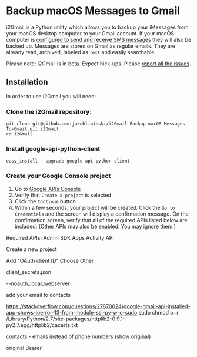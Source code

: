 # Backup macOS Messages to Gmail

i2Gmail is a Python utility which allows you to backup your iMessages from your macOS desktop computer to your Gmail account. If your macOS computer is [configured to send and receive SMS messages](https://support.apple.com/en-us/HT202549) they will also be backed up. Messages are stored on Gmail as regular emails. They are already read, archived, labeled as `Text` and easily searchable.

Please note: i2Gmail is in beta. Expect hick-ups. Please [report all the issues](https://github.com/jakublipinski/i2Gmail-Backup-macOS-Messages-To-Gmail/issues).

## Installation

In order to use i2Gmail you will need:

### Clone the i2Gmail repository:
```
git clone git@github.com:jakublipinski/i2Gmail-Backup-macOS-Messages-To-Gmail.git i2Gmail
cd i2Gmail
```
### Install google-api-python-client
```
easy_install --upgrade google-api-python-client
```
### Create your Google Console project 

1. Go to [Google APIs Console](https://console.developers.google.com/flows/enableapi?apiid=gmail,contacts&credential=client_key)
  1. Verify that `Create a project` is selected
  2. Click the `Continue` button
  3. Within a few seconds, your project will be created. Click the `Go to Credentials`
  and the screen will display a confirmation message. On the confirmation screen, verify that all of the required APIs listed below are included. (Other APIs may also be enabled. You may ignore them.)


Required APIs:
Admin SDK
Apps Activity API



Create a new project

Add "OAuth client ID"
Choose Other

client_secrets.json

--noauth_local_webserver

add your email to contacts

https://stackoverflow.com/questions/27870024/google-gmail-api-installed-app-shows-ioerror-13-from-module-ssl-py-w-o-sudo
sudo chmod o+r /Library/Python/2.7/site-packages/httplib2-0.9.1-py2.7.egg/httplib2/cacerts.txt

contacts - emails instead of phone numbers (show original)



original Bearer
